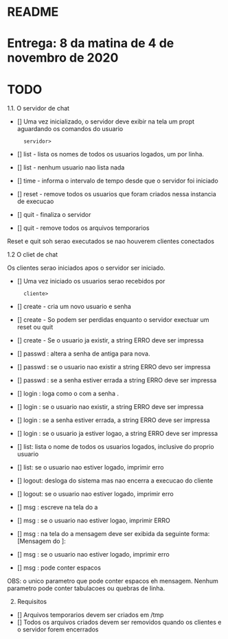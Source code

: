 # README

# Entrega: 8 da matina de 4 de novembro de 2020

# TODO 

1.1. O servidor de chat

- [] Uma vez inicializado, o servidor deve exibir na tela um propt aguardando os comandos do usuario

        servidor>

- [] list  - lista os nomes de todos os usuarios logados, um por linha. 
- [] list  - nenhum usuario nao lista nada
- [] time  - informa o intervalo de tempo desde que o servidor foi iniciado 
- [] reset - remove todos os usuarios que foram criados nessa instancia de execucao
- [] quit  - finaliza o servidor
- [] quit  - remove todos os arquivos temporarios

Reset e quit soh serao executados se nao houverem clientes conectados

1.2 O cliet de chat

Os clientes serao iniciados apos o servidor ser iniciado. 

- [] Uma vez iniciado os usuarios serao recebidos por 

        cliente>

- [] create <usuario> <senha> - cria um novo usuario e senha
- [] create <usuario> <senha> - So podem ser perdidas enquanto o servidor exectuar um reset ou quit
- [] create <usuario> <senha> - Se o usuario <user> ja existir, a string ERRO deve ser impressa

- [] passwd <usuario> <antiga> <nova>: altera a senha de antiga para nova. 
- [] passwd <usuario> <antiga> <nova>: se o usuario nao existir a string ERRO devo ser impressa
- [] passwd <usuario> <antiga> <nova>: se a senha estiver errada a string ERRO deve ser impressa

- [] login <usuario> <senha>: loga como o <usuario> com a senha <senha>. 
- [] login <usuario> <senha>: se o usuario nao existir, a string ERRO deve ser impressa
- [] login <usuario> <senha>: se a senha estiver errada, a string ERRO deve ser impressa
- [] login <usuario> <senha>: se o usuario ja estiver logao, a string ERRO deve ser impressa

- [] list: lista o nome de todos os usuarios logados, inclusive do proprio usuario
- [] list: se o usuario nao estiver logado, imprimir erro

- [] logout: desloga do sistema mas nao encerra a execucao do cliente
- [] logout: se o usuario nao estiver logado, imprimir erro

- [] msg <usuario> <mensagem>: escreve na tela do <usario> a <mensagem>
- [] msg <usuario> <mensagem>: se o usuario nao estiver logao, imprimir ERRO
- [] msg <usuario> <mensagem>: na tela do <usuario> a mensagem deve ser exibida da seguinte forma:
    [Mensagem do <remetente>]:
- [] msg <usuario> <mensagem>: se o usuario nao estiver logado, imprimir erro
- [] msg <usuario> <mensagem>: <mensagem> pode conter espacos 

OBS: o unico parametro que pode conter espacos eh mensagem.
Nenhum parametro pode conter tabulacoes ou quebras de linha.

2. Requisitos

- [] Arquivos temporarios devem ser criados em /tmp
- [] Todos os arquivos criados devem ser removidos quando os clientes e o servidor forem encerrados







